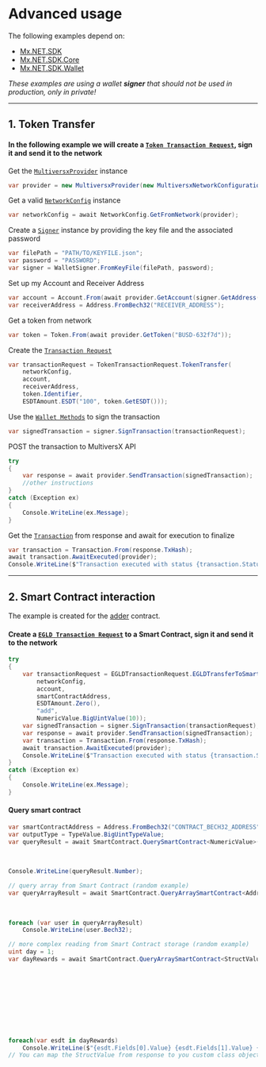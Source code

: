 # Advanced usage

The following examples depend on:
* [Mx.NET.SDK](https://github.com/RemarkableTools/Mx.NET.SDK/tree/main/src/Mx.NET.SDK)
* [Mx.NET.SDK.Core](https://github.com/RemarkableTools/Mx.NET.SDK/tree/main/src/Mx.NET.SDK.Core)
* [Mx.NET.SDK.Wallet](https://github.com/RemarkableTools/Mx.NET.SDK/tree/main/src/Mx.NET.SDK.Wallet)

*These examples are using a wallet __signer__ that should not be used in production, only in private!*

---

## 1. Token Transfer

#### In the following example we will create a [`Token Transaction Request`](https://github.com/RemarkableTools/Mx.NET.SDK/blob/master/src/Mx.NET.SDK/TransactionsManager/TokenTransactionRequest.cs), sign it and send it to the network
Get the [`MultiversxProvider`](https://github.com/RemarkableTools/Mx.NET.SDK/blob/master/src/Mx.NET.SDK/Configuration/MultiversxNetworkConfiguration.cs) instance
```csharp
var provider = new MultiversxProvider(new MultiversxNetworkConfiguration(Network.DevNet));
```
Get a valid [`NetworkConfig`](https://github.com/RemarkableTools/Mx.NET.SDK/blob/master/src/Mx.NET.SDK/Domain/Data/Network/NetworkConfig.cs) instance
```csharp
var networkConfig = await NetworkConfig.GetFromNetwork(provider);
```
Create a [`Signer`](https://github.com/RemarkableTools/Mx.NET.SDK/blob/master/src/Mx.NET.SDK.Wallet/Wallet/WalletSigner.cs) instance by providing the key file and the associated password
```csharp
var filePath = "PATH/TO/KEYFILE.json";
var password = "PASSWORD";
var signer = WalletSigner.FromKeyFile(filePath, password);
```
Set up my Account and Receiver Address
```csharp
var account = Account.From(await provider.GetAccount(signer.GetAddress().Bech32));
var receiverAddress = Address.FromBech32("RECEIVER_ADDRESS");
```
Get a token from network
```csharp
var token = Token.From(await provider.GetToken("BUSD-632f7d"));
```
Create the [`Transaction Request`](https://github.com/RemarkableTools/Mx.NET.SDK/blob/master/src/Mx.NET.SDK/Domain/TransactionRequest.cs)
```csharp
var transactionRequest = TokenTransactionRequest.TokenTransfer(
    networkConfig,
    account,
    receiverAddress,
    token.Identifier,
    ESDTAmount.ESDT("100", token.GetESDT()));
```
Use the [`Wallet Methods`](https://github.com/RemarkableTools/Mx.NET.SDK/blob/master/src/Mx.NET.SDK.Wallet/WalletMethods.cs) to sign the transaction
```csharp
var signedTransaction = signer.SignTransaction(transactionRequest);
```
POST the transaction to MultiversX API
```csharp
try
{
    var response = await provider.SendTransaction(signedTransaction);
    //other instructions
}
catch (Exception ex)
{
    Console.WriteLine(ex.Message);
}
```
Get the [`Transaction`](https://github.com/RemarkableTools/Mx.NET.SDK/blob/master/src/Mx.NET.SDK/Domain/Data/Transaction/Transaction.cs) from response and await for execution to finalize
```csharp
var transaction = Transaction.From(response.TxHash);
await transaction.AwaitExecuted(provider);
Console.WriteLine($"Transaction executed with status {transaction.Status}");
```

---

## 2. Smart Contract interaction
The example is created for the [adder](https://github.com/multiversx/mx-sdk-rs/tree/master/contracts/examples/adder) contract.
#### Create a [`EGLD Transaction Request`](https://github.com/RemarkableTools/Mx.NET.SDK/blob/master/src/Mx.NET.SDK/TransactionsManager/EGLDTransactionRequest.cs) to a Smart Contract, sign it and send it to the network
```csharp
try
{
    var transactionRequest = EGLDTransactionRequest.EGLDTransferToSmartContract(
        networkConfig,
        account,
        smartContractAddress,
        ESDTAmount.Zero(),
        "add",
        NumericValue.BigUintValue(10));
    var signedTransaction = signer.SignTransaction(transactionRequest);
    var response = await provider.SendTransaction(signedTransaction);
    var transaction = Transaction.From(response.TxHash);
    await transaction.AwaitExecuted(provider);
    Console.WriteLine($"Transaction executed with status {transaction.Status}");
}
catch (Exception ex)
{
    Console.WriteLine(ex.Message);
}
```
#### Query smart contract
```csharp
var smartContractAddress = Address.FromBech32("CONTRACT_BECH32_ADDRESS");
var outputType = TypeValue.BigUintTypeValue;
var queryResult = await SmartContract.QuerySmartContract<NumericValue>(provider,
                                                                       smartContractAddress,
                                                                       outputType,
                                                                       "getSum");
Console.WriteLine(queryResult.Number);

// query array from Smart Contract (random example)
var queryArrayResult = await SmartContract.QueryArraySmartContract<Address>(provider,
                                                                            smartContractAddress,
                                                                            TypeValue.AddressValue,
                                                                            "getUsers");
foreach (var user in queryArrayResult)
    Console.WriteLine(user.Bech32);

// more complex reading from Smart Contract storage (random example)
uint day = 1;
var dayRewards = await SmartContract.QueryArraySmartContract<StructValue>(provider,
                                                                          smartContractAddress,
                                                                          TypeValue.StructValue("EsdtTokenPayment", new FieldDefinition[3]
                                                                          {
                                                                              new FieldDefinition("token_identifier", "", TypeValue.TokenIdentifierValue),
                                                                              new FieldDefinition("token_nonce", "", TypeValue.U64TypeValue),
                                                                              new FieldDefinition("amount", "", TypeValue.BigUintTypeValue)
                                                                          }),
                                                                          "getDayRewards",
                                                                          null,
                                                                          NumericValue.U32Value(day));
foreach(var esdt in dayRewards)
    Console.WriteLine($"{esdt.Fields[0].Value} {esdt.Fields[1].Value} {esdt.Fields[2].Value}");
// You can map the StructValue from response to you custom class object for easier usage, if you need
```